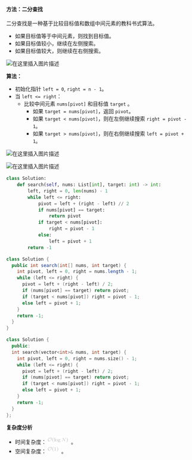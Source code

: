 ####  方法：二分查找
二分查找是一种基于比较目标值和数组中间元素的教科书式算法。
- 如果目标值等于中间元素，则找到目标值。
- 如果目标值较小，继续在左侧搜索。
- 如果目标值较大，则继续在右侧搜索。

![在这里插入图片描述](https://pic.leetcode-cn.com/7a4ab726d42b162fd14b3d09fa979e47c95322ba53584e0646309c3b2fa9bdf1-file_1578027100655)


**算法：**
- 初始化指针 `left = 0`, `right = n - 1`。
- 当 `left <= right`：
	- 比较中间元素 `nums[pivot]` 和目标值 `target` 。
		- 如果 `target = nums[pivot]`，返回 `pivot`。
		- 如果 `target < nums[pivot]`，则在左侧继续搜索 `right = pivot - 1`。
		- 如果 `target > nums[pivot]`，则在右侧继续搜索 `left = pivot + 1`。

![在这里插入图片描述](https://pic.leetcode-cn.com/8ce178fcc07617d6448a086593c0bacc0d126d922a9a96f5c0b7995f1a16547a-file_1578027100677)


![在这里插入图片描述](https://pic.leetcode-cn.com/e4e6a6becfb7a40e32f13ff17948abe9fdbcf26be7a2932950d5f6b0ffdd8afb-file_1578027100686)


```python [solution1-Python]
class Solution:
    def search(self, nums: List[int], target: int) -> int:
        left, right = 0, len(nums) - 1
        while left <= right:
            pivot = left + (right - left) // 2
            if nums[pivot] == target:
                return pivot
            if target < nums[pivot]:
                right = pivot - 1
            else:
                left = pivot + 1
        return -1
```

```java [solution1-Java]
class Solution {
  public int search(int[] nums, int target) {
    int pivot, left = 0, right = nums.length - 1;
    while (left <= right) {
      pivot = left + (right - left) / 2;
      if (nums[pivot] == target) return pivot;
      if (target < nums[pivot]) right = pivot - 1;
      else left = pivot + 1;
    }
    return -1;
  }
}
```

```c++ [solution1-C++]
class Solution {
  public:
  int search(vector<int>& nums, int target) {
    int pivot, left = 0, right = nums.size() - 1;
    while (left <= right) {
      pivot = left + (right - left) / 2;
      if (nums[pivot] == target) return pivot;
      if (target < nums[pivot]) right = pivot - 1;
      else left = pivot + 1;
    }
    return -1;
  }
};
```

**复杂度分析**

* 时间复杂度：![\mathcal{O}(\logN) ](./p__mathcal{O}_log_N__.png) 。
* 空间复杂度：![\mathcal{O}(1) ](./p__mathcal{O}_1__.png) 。